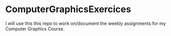 # ComputerGraphicsExercices

I will use this this repo to work on/document the weekly assignments for my Computer Graphics Course. 
